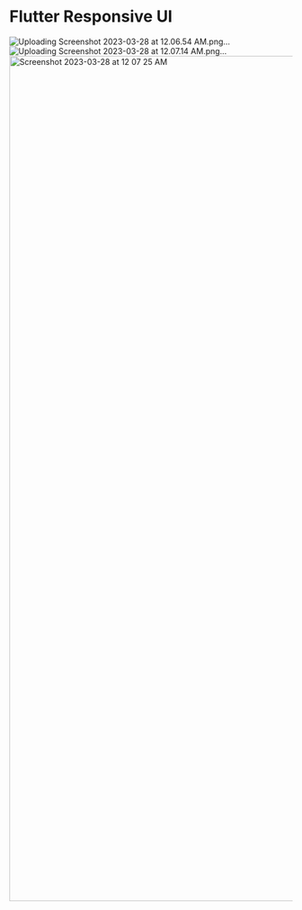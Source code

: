 # Flutter Responsive UI


![Uploading Screenshot 2023-03-28 at 12.06.54 AM.png…]()
![Uploading Screenshot 2023-03-28 at 12.07.14 AM.png…]()
<img width="1501" alt="Screenshot 2023-03-28 at 12 07 25 AM" src="https://user-images.githubusercontent.com/119125942/228118318-8614fa42-6e26-4fd7-8ea0-758c3a9ca4dd.png">
